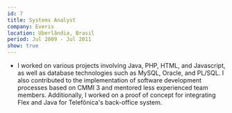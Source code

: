 ```yaml
---
id: 7
title: Systems Analyst
company: Everis
location: Uberlândia, Brasil
period: Jul 2009 - Jul 2011
show: true
---
```

- I worked on various projects involving Java, PHP, HTML, and Javascript, as well as database technologies such as MySQL, Oracle, and PL/SQL. I also contributed to the implementation of software development processes based on CMMI 3 and mentored less experienced team members. Additionally, I worked on a proof of concept for integrating Flex and Java for Telefônica's back-office system.
